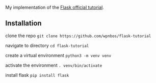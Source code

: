 My implementation of the [Flask official tutorial](https://flask.palletsprojects.com/en/2.0.x/tutorial/layout/). 

## Installation 

clone the repo 
`git clone https://github.com/wpnbos/flask-tutorial`

navigate to directory 
`cd flask-tutorial`

create a virtual environment
`python3 -m venv venv`

activate the environment
`. venv/bin/activate`

install flask 
`pip install flask`
